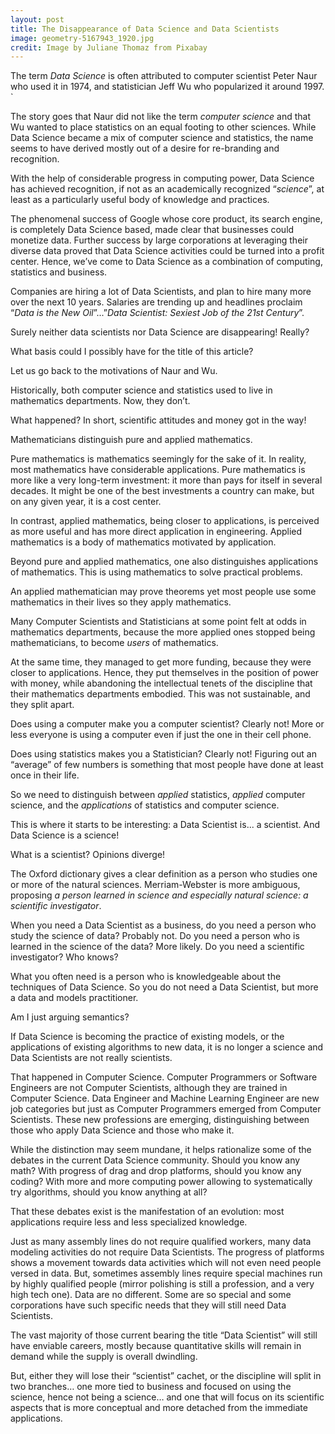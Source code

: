 ```yaml
---
layout: post
title: The Disappearance of Data Science and Data Scientists 
image: geometry-5167943_1920.jpg
credit: Image by Juliane Thomaz from Pixabay
---
```

The term *Data Science* is often attributed to computer scientist Peter Naur who used it in 1974, and statistician Jeff Wu who popularized it around 1997. `

The story goes that Naur did not like the term *computer science* and that Wu wanted to place statistics on an equal footing to other sciences. While Data Science became a mix of computer science and statistics, the name seems to have derived mostly out of a desire for re-branding and recognition.

With the help of considerable progress in computing power, Data Science has achieved recognition, if not as an academically recognized “*science*”, at least as a particularly useful body of knowledge and practices.

The phenomenal success of Google whose core product, its search engine, is completely Data Science based, made clear that businesses could monetize data. Further success by large corporations at leveraging their diverse data proved that Data Science activities could be turned into a profit center. Hence, we’ve come to Data Science as a combination of computing, statistics and business.

Companies are hiring a lot of Data Scientists, and plan to hire many more over the next 10 years. Salaries are trending up and headlines proclaim “*Data is the New Oil*”...”*Data Scientist: Sexiest Job of the 21st Century*”.

Surely neither data scientists nor Data Science are disappearing! Really?

What basis could I possibly have for the title of this article?

Let us go back to the motivations of Naur and Wu.

Historically, both computer science and statistics used to live in mathematics departments. Now, they don’t.

What happened? In short, scientific attitudes and money got in the way!

Mathematicians distinguish pure and applied mathematics.

Pure mathematics is mathematics seemingly for the sake of it. In reality, most mathematics have considerable applications. Pure mathematics is more like a very long-term investment: it more than pays for itself in several decades. It might be one of the best investments a country can make, but on any given year, it is a cost center.

In contrast, applied mathematics, being closer to applications, is perceived as more useful and has more direct application in engineering. Applied mathematics is a body of mathematics motivated by application.

Beyond pure and applied mathematics, one also distinguishes applications of mathematics. This is using mathematics to solve practical problems.

An applied mathematician may prove theorems yet most people use some mathematics in their lives so they apply mathematics.

Many Computer Scientists and Statisticians at some point felt at odds in mathematics departments, because the more applied ones stopped being mathematicians, to become *users* of mathematics.

At the same time, they managed to get more funding, because they were closer to applications. Hence, they put themselves in the position of power with money, while abandoning the intellectual tenets of the discipline that their mathematics departments embodied. This was not sustainable, and they split apart.

Does using a computer make you a computer scientist? Clearly not! More or less everyone is using a computer even if just the one in their cell phone.

Does using statistics makes you a Statistician? Clearly not! Figuring out an “average” of few numbers is something that most people have done at least once in their life.

So we need to distinguish between *applied* statistics, *applied* computer science, and the *applications* of statistics and computer science.

This is where it starts to be interesting: a Data Scientist is... a scientist. And Data Science is a science!

What is a scientist? Opinions diverge!

The Oxford dictionary gives a clear definition as a person who studies one or more of the natural sciences. Merriam-Webster is more ambiguous, proposing *a person learned in science and especially natural science: a scientific investigator*.

When you need a Data Scientist as a business, do you need a person who study the science of data? Probably not. Do you need a person who is learned in the science of the data? More likely. Do you need a scientific investigator? Who knows?

What you often need is a person who is knowledgeable about the techniques of Data Science. So you do not need a Data Scientist, but more a data and models practitioner.

Am I just arguing semantics?

If Data Science is becoming the practice of existing models, or the applications of existing algorithms to new data, it is no longer a science and Data Scientists are not really scientists.

That happened in Computer Science. Computer Programmers or Software Engineers are not Computer Scientists, although they are trained in Computer Science. Data Engineer and Machine Learning Engineer are new job categories but just as Computer Programmers emerged from Computer Scientists. These new professions are emerging, distinguishing between those who apply Data Science and those who make it.

While the distinction may seem mundane, it helps rationalize some of the debates in the current Data Science community. Should you know any math? With progress of drag and drop platforms, should you know any coding? With more and more computing power allowing to systematically try algorithms, should you know anything at all?

That these debates exist is the manifestation of an evolution: most applications require less and less specialized knowledge.

Just as many assembly lines do not require qualified workers, many data modeling activities do not require Data Scientists. The progress of platforms shows a movement towards data activities which will not even need people versed in data. But, sometimes assembly lines require special machines run by highly qualified people (mirror polishing is still a profession, and a very high tech one). Data are no different. Some are so special and some corporations have such specific needs that they will still need Data Scientists.

The vast majority of those current bearing the title “Data Scientist” will still have enviable careers, mostly because quantitative skills will remain in demand while the supply is overall dwindling.

But, either they will lose their “scientist” cachet, or the discipline will split in two branches… one more tied to business and focused on using the science, hence not being a science… and one that will focus on its scientific aspects that is more conceptual and more detached from the immediate applications.